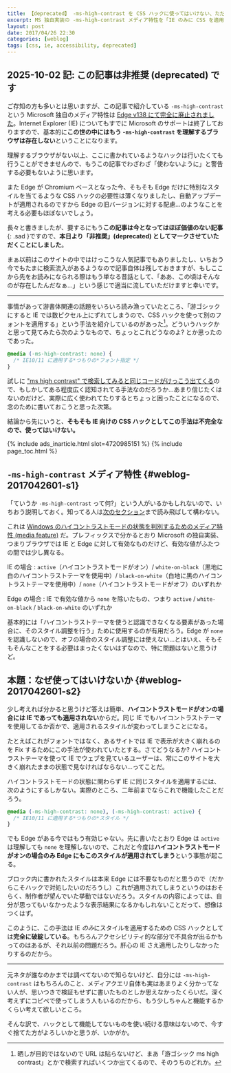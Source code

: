 ```yaml
---
title: 【deprecated】 -ms-high-contrast を CSS ハックに使ってはいけない、ただひとつの理由
excerpt: MS 独自実装の -ms-high-contrast メディア特性を「IE のみに CSS を適用するハック」として使用するコードが出回ってるようだけど、どう考えても CSS ハックとして不完全なので使ってはいけない…という話を念のために書いておく。
layout: post
date: 2017/04/26 22:30
categories: [weblog]
tags: [css, ie, accessibility, deprecated]
---
```



## <time>2025-10-02</time> 記: この記事は非推奨 (deprecated) です


ご存知の方も多いとは思いますが、この記事で紹介している `-ms-high-contrast` という Microsoft 独自のメディア特性は [Edge v138 にて完全に廃止されました][remove]。Internet Explorer (IE) についてもすでに Microsoft のサポートは終了しておりますので、基本的に**この世の中にはもう `-ms-high-contrast` を理解するブラウザは存在しない**ということになります。

理解するブラウザがない以上、ここに書かれているようなハックは行いたくても行うことができませんので、もうこの記事でわざわざ「使わないように」と警告する必要もないように思います。

また Edge が Chromium ベースとなった今、そもそも Edge だけに特別なスタイルを当てるような CSS ハックの必要性は薄くなりましたし、自動アップデートが適用されるのですから Edge の旧バージョンに対する配慮…のようなことを考える必要もほぼないでしょう。

長々と書きましたが、要するにもう**この記事は今となってはほぼ価値のない記事**{: .sad }ですので、**本日より「非推奨」(deprecated) としてマークさせていただくことにしました**。

まぁ以前はこのサイトの中ではけっこうな人気記事でもありましたし、いちおう今でもたまに検索流入があるようなので記事自体は残しておきますが、もしここから先をお読みになられる際はもう単なる昔話として、「ああ、この頃はそんなのが存在したんだなぁ…」という感じで適当に流していただけますと幸いです。

[remove]: https://blogs.windows.com/msedgedev/2025/06/30/removing-ms-high-contrast-and-embracing-standards-based-forced-colors-in-microsoft-edge/


- - -


事情があって游書体関連の話題をいろいろ読み漁っていたところ、「游ゴシックにすると IE では数ピクセル上にずれてしまうので、CSS ハックを使って別のフォントを適用する」という手法を紹介しているのがあった[^1]。どういうハックかと思って見てみたら次のようなもので、ちょっとこれどうなのよ? とか思ったのであった。

```css
@media (-ms-high-contrast: none) {
  /* IE10/11 に適用する*つもりの*フォント指定 */
}
```

試しに ["ms high contrast" で検索してみると同じコードがけっこう出てくる][search-results]ので、もしかしてある程度広く認知されてる手法なのだろうか…あまり信じたくはないのだけど、実際に広く使われてたりするとちょっと困ったことになるので、念のために書いておこうと思った次第。

結論から先にいうと、**そもそも IE 向けの CSS ハックとしてこの手法は不完全なので、使ってはいけない。**

{% include ads_inarticle.html slot=4720985151 %}
{% include page_toc.html %}


`-ms-high-contrast` メディア特性  {#weblog-2017042601-s1}
----------------------------------------

「ていうか `-ms-high-contrast` って何?」という人がいるかもしれないので、いちおう説明しておく。知ってる人は[次のセクション](#weblog-2017042601-s2)まで読み飛ばして構わない。

これは [Windows のハイコントラストモードの状態を判別するためのメディア特性 (media feature)][ms-high-contrast] だ。プレフィックスで分かるとおり Microsoft の独自実装、つまりブラウザでは IE と Edge に対して有効なものだけど、有効な値がふたつの間では少し異なる。

IE の場合
: `active`（ハイコントラストモードがオン）/ `white-on-black`（黒地に白のハイコントラストテーマを使用中）/ `black-on-white`（白地に黒のハイコントラストテーマを使用中）/ `none`（ハイコントラストモードがオフ）のいずれか

Edge の場合
: IE で有効な値から `none` を除いたもの、つまり `active` / `white-on-black` / `black-on-white` のいずれか

基本的には「ハイコントラストテーマを使うと認識できなくなる要素があった場合に、そのスタイル調整を行う」ために使用するのが有用だろう。Edge が `none` を認識しないので、オフの場合のスタイル調整には使えない…とはいえ、そもそもそんなことをする必要はまったくないはずなので、特に問題はないと思うけど。


本題：なぜ使ってはいけないか  {#weblog-2017042601-s2}
----------------------------------------

少し考えれば分かると思うけど答えは簡単、**ハイコントラストモードがオンの場合には IE であっても適用されない**からだ。同じ IE でもハイコントラストテーマを使用してるか否かで、適用されるスタイルが変わってしまうことになる。

たとえばこれがフォントではなく、あるサイトでは IE で表示が大きく崩れるのを Fix するためにこの手法が使われていたとする。さてどうなるか? ハイコントラストテーマを使って IE でウェブを見ているユーザーは、常にこのサイトを大きく崩れたままの状態で見なければならない…ってことだ。

ハイコントラストモードの状態に関わらず IE に同じスタイルを適用するには、次のようにするしかない。実際のところ、二年前までならこれで機能したことだろう。

```css
@media (-ms-high-contrast: none), (-ms-high-contrast: active) {
  /* IE10/11 に適用する*つもりの*スタイル */
}
```

でも Edge がある今ではもう有効じゃない。先に書いたとおり Edge は `active` は理解しても `none` を理解しないので、これだと今度は**ハイコントラストモードがオンの場合のみ Edge にもこのスタイルが適用されてしまう**という事態が起こる。

ブロック内に書かれたスタイルは本来 Edge には不要なものだと思うので（だからこそハックで対処したいのだろうし）これが適用されてしまうというのはおそらく、制作者が望んでいた挙動ではないだろう。スタイルの内容によっては、自分が思ってもいなかったような表示結果になるかもしれないことだって、想像はつくはず。

このように、この手法は IE *のみ*にスタイルを適用するための CSS ハックとしては**完全に破綻している**。もちろんアクセシビリティ的な部分で不具合が出るかもってのはあるが、それ以前の問題だろう。肝心の IE さえ適用したりしなかったりするのだから。

- - - - -

元ネタが誰なのかまでは調べてないので知らないけど、自分には `-ms-high-contrast` はもちろんのこと、メディアクエリ自体も実はあまりよく分かってない人が、思いつきで検証もせずに書いたものとしか思えなかったくらいだ。深く考えずにコピペで使ってしまう人もいるのだから、もう少しちゃんと機能するかくらい考えて欲しいところ。

そんな訳で、ハックとして機能してないものを使い続ける意味はないので、今すぐ捨てた方がよろしいかと思うが、いかがか。


[^1]: 晒しが目的ではないので URL は貼らないけど、まあ「游ゴシック ms high contrast」とかで検索すればいくつか出てくるので、そのうちのどれか。

[search-results]: https://www.google.co.jp/search?q=ms+high+contrast
[ms-high-contrast]: https://msdn.microsoft.com/en-us/library/hh771830(v=vs.85).aspx